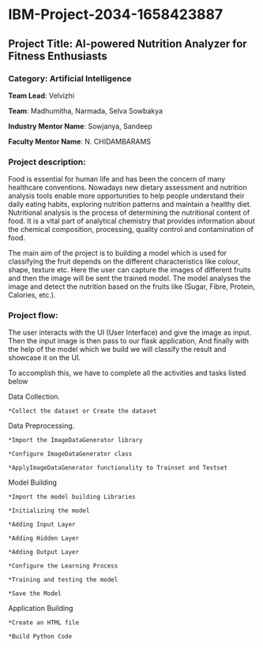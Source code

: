 # IBM-Project-2034-1658423887

## Project Title: AI-powered Nutrition Analyzer for Fitness Enthusiasts

### Category: Artificial Intelligence

**Team Lead**: Velvizhi

**Team**: Madhumitha, Narmada, Selva Sowbakya

**Industry Mentor Name**: Sowjanya, Sandeep

**Faculty Mentor Name**: N. CHIDAMBARAMS

### Project description:

Food is essential for human life and has been the concern of many healthcare conventions. Nowadays new dietary assessment and nutrition analysis tools enable more opportunities to help people understand their daily eating habits, exploring nutrition patterns and maintain a healthy diet. Nutritional analysis is the process of determining the nutritional content of food. It is a vital part of analytical chemistry that provides information about the chemical composition, processing, quality control and contamination of food.

The main aim of the project is to building a model which is used for classifying the fruit depends on the different characteristics like colour, shape, texture etc. Here the user can capture the images of different fruits and then the image will be sent the trained model. The model analyses the image and detect the nutrition based on the fruits like (Sugar, Fibre, Protein, Calories, etc.).

### Project flow:

The user interacts with the UI (User Interface) and give the image as input.
Then the input image is then pass to our flask application,
And finally with the help of the model which we build we will classify the result and showcase it on the UI.

To accomplish this, we have to complete all the activities and tasks listed below

Data Collection.

    *Collect the dataset or Create the dataset

Data Preprocessing.

    *Import the ImageDataGenerator library

    *Configure ImageDataGenerator class

    *ApplyImageDataGenerator functionality to Trainset and Testset

Model Building

    *Import the model building Libraries

    *Initializing the model

    *Adding Input Layer

    *Adding Hidden Layer

    *Adding Output Layer

    *Configure the Learning Process

    *Training and testing the model

    *Save the Model

Application Building

    *Create an HTML file

    *Build Python Code





